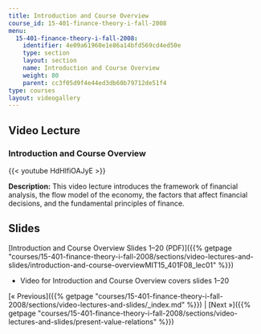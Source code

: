 ```yaml
---
title: Introduction and Course Overview
course_id: 15-401-finance-theory-i-fall-2008
menu:
  15-401-finance-theory-i-fall-2008:
    identifier: 4e09a61960e1e86a14bfd569cd4ed50e
    type: section
    layout: section
    name: Introduction and Course Overview
    weight: 80
    parent: cc3f05d9f4e44ed3db60b79712de51f4
type: courses
layout: videogallery
---
```

Video Lecture
-------------

### Introduction and Course Overview

{{< youtube HdHlfiOAJyE >}}

**Description:** This video lecture introduces the framework of financial analysis, the flow model of the economy, the factors that affect financial decisions, and the fundamental principles of finance.

Slides
------

[Introduction and Course Overview Slides 1–20 (PDF)]({{% getpage "courses/15-401-finance-theory-i-fall-2008/sections/video-lectures-and-slides/introduction-and-course-overviewMIT15_401F08_lec01" %}})

*   Video for Introduction and Course Overview covers slides 1–20

[« Previous]({{% getpage "courses/15-401-finance-theory-i-fall-2008/sections/video-lectures-and-slides/_index.md" %}}) | [Next »]({{% getpage "courses/15-401-finance-theory-i-fall-2008/sections/video-lectures-and-slides/present-value-relations" %}})